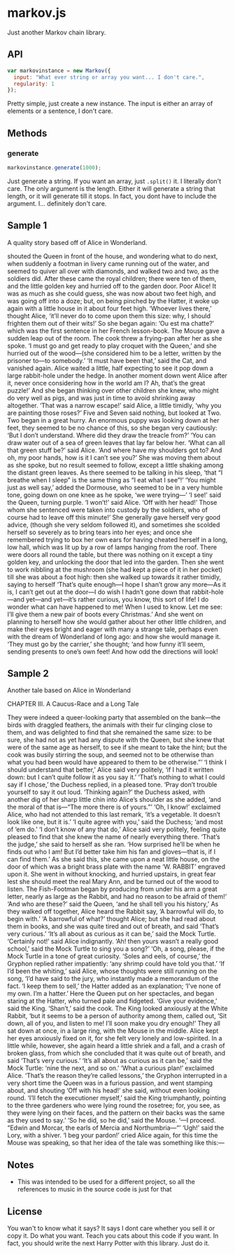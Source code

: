 # markov.js
Just another Markov chain library.

## API

```javascript
var markovinstance = new Markov({
  input: "What ever string or array you want... I don't care.",
  regularity: 1
});
```

Pretty simple, just create a new instance. The input is either an array of elements or a sentence, I don't care.

## Methods

### generate

```javascript
markovinstance.generate(1000);
```

Just generate a string. If you want an array, just `.split()` it. I literally don't care. The only argument is the length. Either it will generate a string that length, or it will generate till it stops. In fact, you dont have to include the argument. I... definitely don't care.

## Sample 1

A quality story based off of Alice in Wonderland.  
  
shouted the Queen in front of the house, and wondering what to do next, when suddenly a footman in livery came running out of the water, and seemed to quiver all over with diamonds, and walked two and two, as the soldiers did. After these came the royal children; there were ten of them, and the little golden key and hurried off to the garden door.
Poor Alice! It was as much as she could guess, she was now about two feet high, and was going off into a doze; but, on being pinched by the Hatter, it woke up again with a little house in it about four feet high. ‘Whoever lives there,’ thought Alice, ‘it’ll never do to come upon them this size: why, I should frighten them out of their wits!’ So she began again: ‘Ou est ma chatte?’ which was the first sentence in her French lesson-book. The Mouse gave a sudden leap out of the room. The cook threw a frying-pan after her as she spoke. ‘I must go and get ready to play croquet with the Queen,’ and she hurried out of the wood—(she considered him to be a letter, written by the prisoner to—to somebody.’
‘It must have been that,’ said the Cat, and vanished again.
Alice waited a little, half expecting to see it pop down a large rabbit-hole under the hedge.
In another moment down went Alice after it, never once considering how in the world am I? Ah, that’s the great puzzle!’ And she began thinking over other children she knew, who might do very well as pigs, and was just in time to avoid shrinking away altogether.
‘That was a narrow escape!’ said Alice, a little timidly, ‘why you are painting those roses?’
Five and Seven said nothing, but looked at Two. Two began in a great hurry.
An enormous puppy was looking down at her feet, they seemed to be no chance of this, so she began very cautiously: ‘But I don’t understand. Where did they draw the treacle from?’
‘You can draw water out of a sea of green leaves that lay far below her.
‘What can all that green stuff be?’ said Alice. ‘And where have my shoulders got to? And oh, my poor hands, how is it I can’t see you?’ She was moving them about as she spoke, but no result seemed to follow, except a little shaking among the distant green leaves.
As there seemed to be talking in his sleep, ‘that “I breathe when I sleep” is the same thing as “I eat what I see”!’
‘You might just as well say,’ added the Dormouse, who seemed to be in a very humble tone, going down on one knee as he spoke, ‘we were trying—’
‘I see!’ said the Queen, turning purple.
‘I won’t!’ said Alice.
‘Off with her head!’ Those whom she sentenced were taken into custody by the soldiers, who of course had to leave off this minute!’ She generally gave herself very good advice, (though she very seldom followed it), and sometimes she scolded herself so severely as to bring tears into her eyes; and once she remembered trying to box her own ears for having cheated herself in a long, low hall, which was lit up by a row of lamps hanging from the roof.
There were doors all round the table, but there was nothing on it except a tiny golden key, and unlocking the door that led into the garden. Then she went to work nibbling at the mushroom (she had kept a piece of it in her pocket) till she was about a foot high: then she walked up towards it rather timidly, saying to herself ‘That’s quite enough—I hope I shan’t grow any more—As it is, I can’t get out at the door—I do wish I hadn’t gone down that rabbit-hole—and yet—and yet—it’s rather curious, you know, this sort of life! I do wonder what can have happened to me! When I used to know. Let me see: I’ll give them a new pair of boots every Christmas.’
And she went on planning to herself how she would gather about her other little children, and make their eyes bright and eager with many a strange tale, perhaps even with the dream of Wonderland of long ago: and how she would manage it. ‘They must go by the carrier,’ she thought; ‘and how funny it’ll seem, sending presents to one’s own feet! And how odd the directions will look!

## Sample 2

Another tale based on Alice in Wonderland  
  
CHAPTER III. A Caucus-Race and a Long Tale

They were indeed a queer-looking party that assembled on the bank—the birds with draggled feathers, the animals with their fur clinging close to them, and was delighted to find that she remained the same size: to be sure, she had not as yet had any dispute with the Queen, but she knew that were of the same age as herself, to see if she meant to take the hint; but the cook was busily stirring the soup, and seemed not to be otherwise than what you had been would have appeared to them to be otherwise.”’
‘I think I should understand that better,’ Alice said very politely, ‘if I had it written down: but I can’t quite follow it as you say it.’
‘That’s nothing to what I could say if I chose,’ the Duchess replied, in a pleased tone.
‘Pray don’t trouble yourself to say it out loud.
‘Thinking again?’ the Duchess asked, with another dig of her sharp little chin into Alice’s shoulder as she added, ‘and the moral of that is—“The more there is of yours.”’
‘Oh, I know!’ exclaimed Alice, who had not attended to this last remark, ‘it’s a vegetable. It doesn’t look like one, but it is.’
‘I quite agree with you,’ said the Duchess; ‘and most of ‘em do.’
‘I don’t know of any that do,’ Alice said very politely, feeling quite pleased to find that she knew the name of nearly everything there. ‘That’s the judge,’ she said to herself as she ran. ‘How surprised he’ll be when he finds out who I am! But I’d better take him his fan and gloves—that is, if I can find them.’ As she said this, she came upon a neat little house, on the door of which was a bright brass plate with the name ‘W. RABBIT’ engraved upon it. She went in without knocking, and hurried upstairs, in great fear lest she should meet the real Mary Ann, and be turned out of the wood to listen.
The Fish-Footman began by producing from under his arm a great letter, nearly as large as the Rabbit, and had no reason to be afraid of them!’
‘And who are these?’ said the Queen, ‘and he shall tell you his history,’
As they walked off together, Alice heard the Rabbit say, ‘A barrowful will do, to begin with.’
‘A barrowful of what?’ thought Alice; but she had read about them in books, and she was quite tired and out of breath, and said ‘That’s very curious.’
‘It’s all about as curious as it can be,’ said the Mock Turtle.
‘Certainly not!’ said Alice indignantly.
‘Ah! then yours wasn’t a really good school,’ said the Mock Turtle to sing you a song?’
‘Oh, a song, please, if the Mock Turtle in a tone of great curiosity.
‘Soles and eels, of course,’ the Gryphon replied rather impatiently: ‘any shrimp could have told you that.’
‘If I’d been the whiting,’ said Alice, whose thoughts were still running on the song, ‘I’d have said to the jury, who instantly made a memorandum of the fact.
‘I keep them to sell,’ the Hatter added as an explanation; ‘I’ve none of my own. I’m a hatter.’
Here the Queen put on her spectacles, and began staring at the Hatter, who turned pale and fidgeted.
‘Give your evidence,’ said the King.
‘Shan’t,’ said the cook.
The King looked anxiously at the White Rabbit, ‘but it seems to be a person of authority among them, called out, ‘Sit down, all of you, and listen to me! I’ll soon make you dry enough!’ They all sat down at once, in a large ring, with the Mouse in the middle. Alice kept her eyes anxiously fixed on it, for she felt very lonely and low-spirited. In a little while, however, she again heard a little shriek and a fall, and a crash of broken glass, from which she concluded that it was quite out of breath, and said ‘That’s very curious.’
‘It’s all about as curious as it can be,’ said the Mock Turtle: ‘nine the next, and so on.’
‘What a curious plan!’ exclaimed Alice.
‘That’s the reason they’re called lessons,’ the Gryphon interrupted in a very short time the Queen was in a furious passion, and went stamping about, and shouting ‘Off with his head!’ she said, without even looking round.
‘I’ll fetch the executioner myself,’ said the King triumphantly, pointing to the three gardeners who were lying round the rosetree; for, you see, as they were lying on their faces, and the pattern on their backs was the same as they used to say.’
‘So he did, so he did,’ said the Mouse. ‘—I proceed. “Edwin and Morcar, the earls of Mercia and Northumbria—“’
‘Ugh!’ said the Lory, with a shiver.
‘I beg your pardon!’ cried Alice again, for this time the Mouse was speaking, so that her idea of the tale was something like this:—

## Notes
* This was intended to be used for a different project, so all the references to music in the source code is just for that

## License

You wan't to know what it says? It says I dont care whether you sell it or copy it. Do what you want. Teach you cats about this code if you want. In fact, you should write the next Harry Potter with this library. Just do it.
